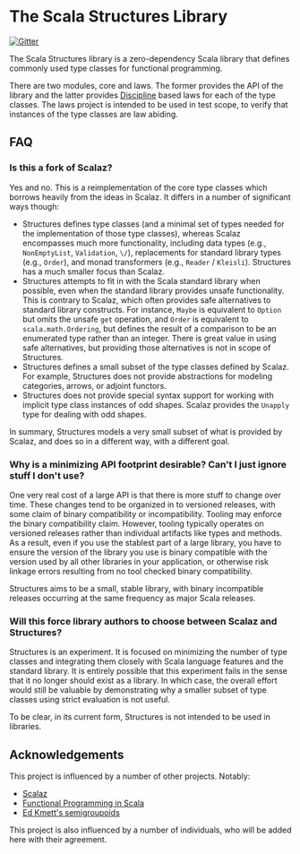 The Scala Structures Library
============================

[![Gitter](https://badges.gitter.im/Join%20Chat.svg)](https://gitter.im/mpilquist/structures?utm_source=badge&utm_medium=badge&utm_campaign=pr-badge&utm_content=badge)

The Scala Structures library is a zero-dependency Scala library that defines commonly used type classes for functional programming.

There are two modules, core and laws. The former provides the API of the library and the latter provides [Discipline](http://github.com/typelevel/discipline) based laws for each of the type classes. The laws project is intended to be used in test scope, to verify that instances of the type classes are law abiding.

## FAQ

### Is this a fork of Scalaz?

Yes and no. This is a reimplementation of the core type classes which borrows heavily from the ideas in Scalaz. It differs in a number of significant ways though:

 - Structures defines type classes (and a minimal set of types needed for the implementation of those type classes), whereas Scalaz encompasses much more functionality, including data types (e.g., `NonEmptyList`, `Validation`, `\/`), replacements for standard library types (e.g., `Order`), and monad transformers (e.g., `Reader` / `Kleisli`). Structures has a much smaller focus than Scalaz.
 - Structures attempts to fit in with the Scala standard library when possible, even when the standard library provides unsafe functionality. This is contrary to Scalaz, which often provides safe alternatives to standard library constructs. For instance, `Maybe` is equivalent to `Option` but omits the unsafe `get` operation, and `Order` is equivalent to `scala.math.Ordering`, but defines the result of a comparison to be an enumerated type rather than an integer. There is great value in using safe alternatives, but providing those alternatives is not in scope of Structures.
 - Structures defines a small subset of the type classes defined by Scalaz. For example, Structures does not provide abstractions for modeling categories, arrows, or adjoint functors.
 - Structures does not provide special syntax support for working with implicit type class instances of odd shapes. Scalaz provides the `Unapply` type for dealing with odd shapes.

In summary, Structures models a very small subset of what is provided by Scalaz, and does so in a different way, with a different goal.

### Why is a minimizing API footprint desirable? Can't I just ignore stuff I don't use?

One very real cost of a large API is that there is more stuff to change over time. These changes tend to be organized in to versioned releases, with some claim of binary compatibility or incompatibility. Tooling may enforce the binary compatibility claim. However, tooling typically operates on versioned releases rather than individual artifacts like types and methods. As a result, even if you use the stablest part of a large library, you have to ensure the version of the library you use is binary compatible with the version used by all other libraries in your application, or otherwise risk linkage errors resulting from no tool checked binary compatibility.

Structures aims to be a small, stable library, with binary incompatible releases occurring at the same frequency as major Scala releases.

### Will this force library authors to choose between Scalaz and Structures?

Structures is an experiment. It is focused on minimizing the number of type classes and integrating them closely with Scala language features and the standard library. It is entirely possible that this experiment fails in the sense that it no longer should exist as a library. In which case, the overall effort would still be valuable by demonstrating why a smaller subset of type classes using strict evaluation is not useful.

To be clear, in its current form, Structures is not intended to be used in libraries.

## Acknowledgements

This project is influenced by a number of other projects. Notably:

 - [Scalaz](http://github.com/scalaz/scalaz)
 - [Functional Programming in Scala](http://www.manning.com/bjarnason/)
 - [Ed Kmett's semigroupoids](https://hackage.haskell.org/package/semigroupoids)

This project is also influenced by a number of individuals, who will be added here with their agreement.
